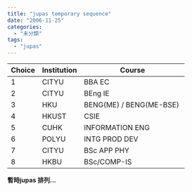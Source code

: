 ```yaml
---
title: "jupas temporary sequence"
date: "2006-11-25"
categories: 
  - "未分類"
tags: 
  - "jupas"
---
```


| Choice | Institution | Course |
| --- | --- | --- |
| 1 | CITYU | BBA EC  |
| 2 | CITYU | BEng IE  |
| 3 | HKU | BENG(ME) / BENG(ME-BSE)  |
| 4 | HKUST | CSIE  |
| 5 | CUHK | INFORMATION ENG  |
| 6 | POLYU | INTG PROD DEV  |
| 7 | CITYU | BSc APP PHY  |
| 8 | HKBU | BSc/COMP-IS  |

**暫時jupas 排列...**
